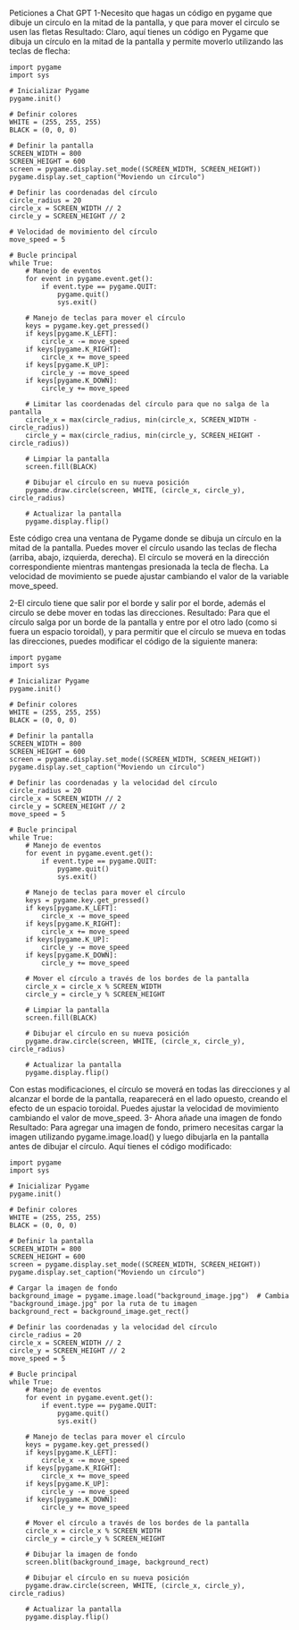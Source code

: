 Peticiones a Chat GPT
1-Necesito que hagas un código en pygame que dibuje un circulo en la mitad de la pantalla, y que para mover el circulo se usen las fletas
Resultado: Claro, aquí tienes un código en Pygame que dibuja un círculo en la mitad de la pantalla y permite moverlo utilizando las teclas de flecha:
```
import pygame
import sys

# Inicializar Pygame
pygame.init()

# Definir colores
WHITE = (255, 255, 255)
BLACK = (0, 0, 0)

# Definir la pantalla
SCREEN_WIDTH = 800
SCREEN_HEIGHT = 600
screen = pygame.display.set_mode((SCREEN_WIDTH, SCREEN_HEIGHT))
pygame.display.set_caption("Moviendo un círculo")

# Definir las coordenadas del círculo
circle_radius = 20
circle_x = SCREEN_WIDTH // 2
circle_y = SCREEN_HEIGHT // 2

# Velocidad de movimiento del círculo
move_speed = 5

# Bucle principal
while True:
    # Manejo de eventos
    for event in pygame.event.get():
        if event.type == pygame.QUIT:
            pygame.quit()
            sys.exit()

    # Manejo de teclas para mover el círculo
    keys = pygame.key.get_pressed()
    if keys[pygame.K_LEFT]:
        circle_x -= move_speed
    if keys[pygame.K_RIGHT]:
        circle_x += move_speed
    if keys[pygame.K_UP]:
        circle_y -= move_speed
    if keys[pygame.K_DOWN]:
        circle_y += move_speed

    # Limitar las coordenadas del círculo para que no salga de la pantalla
    circle_x = max(circle_radius, min(circle_x, SCREEN_WIDTH - circle_radius))
    circle_y = max(circle_radius, min(circle_y, SCREEN_HEIGHT - circle_radius))

    # Limpiar la pantalla
    screen.fill(BLACK)

    # Dibujar el círculo en su nueva posición
    pygame.draw.circle(screen, WHITE, (circle_x, circle_y), circle_radius)

    # Actualizar la pantalla
    pygame.display.flip()
```
Este código crea una ventana de Pygame donde se dibuja un círculo en la mitad de la pantalla. Puedes mover el círculo usando las teclas de flecha (arriba, abajo, izquierda, derecha). El círculo se moverá en la dirección correspondiente mientras mantengas presionada la tecla de flecha. La velocidad de movimiento se puede ajustar cambiando el valor de la variable move_speed.

2-El circulo tiene que salir por el borde y salir por el borde, además el circulo se debe mover en todas las direcciones.
Resultado: Para que el círculo salga por un borde de la pantalla y entre por el otro lado (como si fuera un espacio toroidal), y para permitir que el círculo se mueva en todas las direcciones, puedes modificar el código de la siguiente manera:
```
import pygame
import sys

# Inicializar Pygame
pygame.init()

# Definir colores
WHITE = (255, 255, 255)
BLACK = (0, 0, 0)

# Definir la pantalla
SCREEN_WIDTH = 800
SCREEN_HEIGHT = 600
screen = pygame.display.set_mode((SCREEN_WIDTH, SCREEN_HEIGHT))
pygame.display.set_caption("Moviendo un círculo")

# Definir las coordenadas y la velocidad del círculo
circle_radius = 20
circle_x = SCREEN_WIDTH // 2
circle_y = SCREEN_HEIGHT // 2
move_speed = 5

# Bucle principal
while True:
    # Manejo de eventos
    for event in pygame.event.get():
        if event.type == pygame.QUIT:
            pygame.quit()
            sys.exit()

    # Manejo de teclas para mover el círculo
    keys = pygame.key.get_pressed()
    if keys[pygame.K_LEFT]:
        circle_x -= move_speed
    if keys[pygame.K_RIGHT]:
        circle_x += move_speed
    if keys[pygame.K_UP]:
        circle_y -= move_speed
    if keys[pygame.K_DOWN]:
        circle_y += move_speed

    # Mover el círculo a través de los bordes de la pantalla
    circle_x = circle_x % SCREEN_WIDTH
    circle_y = circle_y % SCREEN_HEIGHT

    # Limpiar la pantalla
    screen.fill(BLACK)

    # Dibujar el círculo en su nueva posición
    pygame.draw.circle(screen, WHITE, (circle_x, circle_y), circle_radius)

    # Actualizar la pantalla
    pygame.display.flip()
```
Con estas modificaciones, el círculo se moverá en todas las direcciones y al alcanzar el borde de la pantalla, reaparecerá en el lado opuesto, creando el efecto de un espacio toroidal. Puedes ajustar la velocidad de movimiento cambiando el valor de move_speed.
3- Ahora añade una imagen de fondo
Resultado: Para agregar una imagen de fondo, primero necesitas cargar la imagen utilizando pygame.image.load() y luego dibujarla en la pantalla antes de dibujar el círculo. Aquí tienes el código modificado:
```
import pygame
import sys

# Inicializar Pygame
pygame.init()

# Definir colores
WHITE = (255, 255, 255)
BLACK = (0, 0, 0)

# Definir la pantalla
SCREEN_WIDTH = 800
SCREEN_HEIGHT = 600
screen = pygame.display.set_mode((SCREEN_WIDTH, SCREEN_HEIGHT))
pygame.display.set_caption("Moviendo un círculo")

# Cargar la imagen de fondo
background_image = pygame.image.load("background_image.jpg")  # Cambia "background_image.jpg" por la ruta de tu imagen
background_rect = background_image.get_rect()

# Definir las coordenadas y la velocidad del círculo
circle_radius = 20
circle_x = SCREEN_WIDTH // 2
circle_y = SCREEN_HEIGHT // 2
move_speed = 5

# Bucle principal
while True:
    # Manejo de eventos
    for event in pygame.event.get():
        if event.type == pygame.QUIT:
            pygame.quit()
            sys.exit()

    # Manejo de teclas para mover el círculo
    keys = pygame.key.get_pressed()
    if keys[pygame.K_LEFT]:
        circle_x -= move_speed
    if keys[pygame.K_RIGHT]:
        circle_x += move_speed
    if keys[pygame.K_UP]:
        circle_y -= move_speed
    if keys[pygame.K_DOWN]:
        circle_y += move_speed

    # Mover el círculo a través de los bordes de la pantalla
    circle_x = circle_x % SCREEN_WIDTH
    circle_y = circle_y % SCREEN_HEIGHT

    # Dibujar la imagen de fondo
    screen.blit(background_image, background_rect)

    # Dibujar el círculo en su nueva posición
    pygame.draw.circle(screen, WHITE, (circle_x, circle_y), circle_radius)

    # Actualizar la pantalla
    pygame.display.flip()
```

